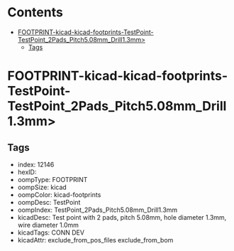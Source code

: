 



Contents
========

* [FOOTPRINT-kicad-kicad-footprints-TestPoint-TestPoint_2Pads_Pitch5.08mm_Drill1.3mm>](#footprint-kicad-kicad-footprints-testpoint-testpoint_2pads_pitch508mm_drill13mm)
	* [Tags](#tags)

# FOOTPRINT-kicad-kicad-footprints-TestPoint-TestPoint_2Pads_Pitch5.08mm_Drill1.3mm>

## Tags

- index: 12146
- hexID: 
- oompType: FOOTPRINT
- oompSize: kicad
- oompColor: kicad-footprints
- oompDesc: TestPoint
- oompIndex: TestPoint_2Pads_Pitch5.08mm_Drill1.3mm
- kicadDesc: Test point with 2 pads, pitch 5.08mm, hole diameter 1.3mm, wire diameter 1.0mm
- kicadTags: CONN DEV
- kicadAttr: exclude_from_pos_files exclude_from_bom
